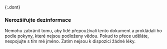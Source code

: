 {:.dont} 
### Nerozšiřujte dezinformace 

Nemohu zabránit tomu, aby lidé přepoužívali tento dokument a prokládali ho podle pokyny, které nejsou podloženy vědou. Pokud to přece uděláte, nespojujte s tím mé jméno. Zatím nejsou k dispozici žádné léky.
